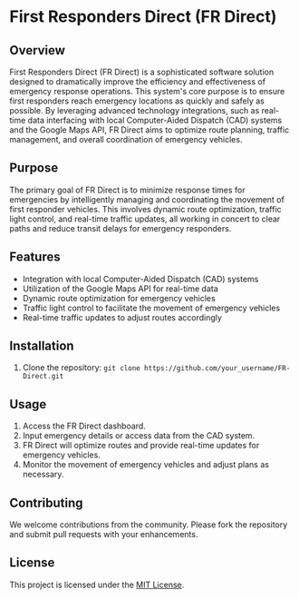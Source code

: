 # First Responders Direct (FR Direct)

## Overview

First Responders Direct (FR Direct) is a sophisticated software solution designed to dramatically improve the efficiency and effectiveness of emergency response operations. This system's core purpose is to ensure first responders reach emergency locations as quickly and safely as possible. By leveraging advanced technology integrations, such as real-time data interfacing with local Computer-Aided Dispatch (CAD) systems and the Google Maps API, FR Direct aims to optimize route planning, traffic management, and overall coordination of emergency vehicles.

## Purpose

The primary goal of FR Direct is to minimize response times for emergencies by intelligently managing and coordinating the movement of first responder vehicles. This involves dynamic route optimization, traffic light control, and real-time traffic updates, all working in concert to clear paths and reduce transit delays for emergency responders.

## Features

- Integration with local Computer-Aided Dispatch (CAD) systems
- Utilization of the Google Maps API for real-time data
- Dynamic route optimization for emergency vehicles
- Traffic light control to facilitate the movement of emergency vehicles
- Real-time traffic updates to adjust routes accordingly

## Installation

1. Clone the repository: `git clone https://github.com/your_username/FR-Direct.git`

## Usage

1. Access the FR Direct dashboard.
2. Input emergency details or access data from the CAD system.
3. FR Direct will optimize routes and provide real-time updates for emergency vehicles.
4. Monitor the movement of emergency vehicles and adjust plans as necessary.

## Contributing

We welcome contributions from the community. Please fork the repository and submit pull requests with your enhancements.

## License

This project is licensed under the [MIT License](LICENSE).
